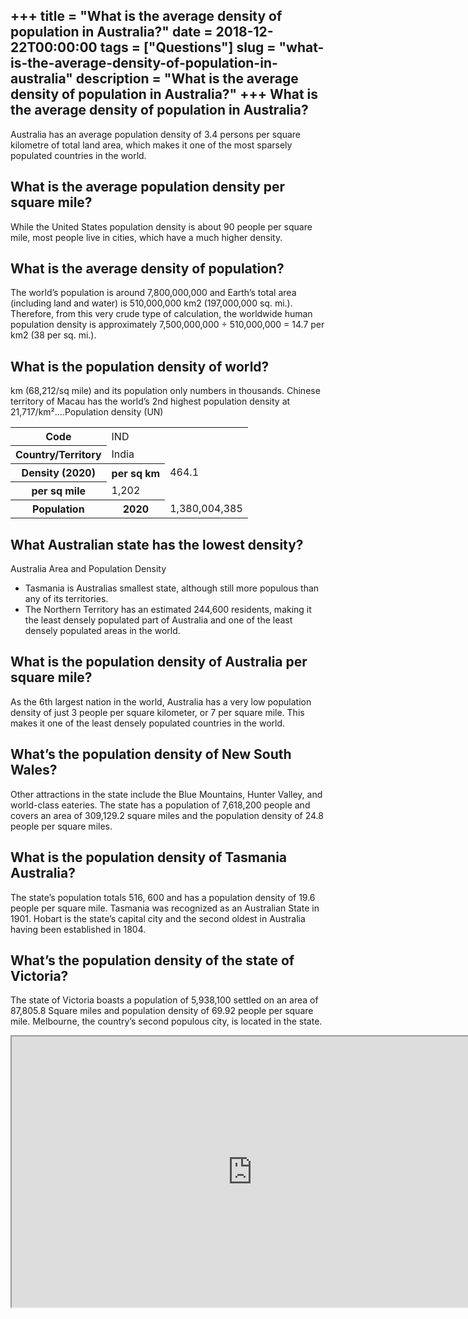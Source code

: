 +++
title = "What is the average density of population in Australia?"
date = 2018-12-22T00:00:00
tags = ["Questions"]
slug = "what-is-the-average-density-of-population-in-australia"
description = "What is the average density of population in Australia?"
+++
What is the average density of population in Australia?
-------------------------------------------------------

Australia has an average population density of 3.4 persons per square kilometre of total land area, which makes it one of the most sparsely populated countries in the world.

What is the average population density per square mile?
-------------------------------------------------------

While the United States population density is about 90 people per square mile, most people live in cities, which have a much higher density.

What is the average density of population?
------------------------------------------

The world’s population is around 7,800,000,000 and Earth’s total area (including land and water) is 510,000,000 km2 (197,000,000 sq. mi.). Therefore, from this very crude type of calculation, the worldwide human population density is approximately 7,500,000,000 ÷ 510,000,000 = 14.7 per km2 (38 per sq. mi.).

What is the population density of world?
----------------------------------------

km (68,212/sq mile) and its population only numbers in thousands. Chinese territory of Macau has the world’s 2nd highest population density at 21,717/km²….Population density (UN)

<table><tr><th>Code</th><td>IND</td></tr><tr><th>Country/Territory</th><td>India</td></tr><tr><th>Density (2020)</th><th>per sq km</th><td>464.1</td></tr><tr><th>per sq mile</th><td>1,202</td></tr><tr><th>Population</th><th>2020</th><td>1,380,004,385</td></tr></table>

What Australian state has the lowest density?
---------------------------------------------

Australia Area and Population Density

- Tasmania is Australias smallest state, although still more populous than any of its territories.
- The Northern Territory has an estimated 244,600 residents, making it the least densely populated part of Australia and one of the least densely populated areas in the world.

What is the population density of Australia per square mile?
------------------------------------------------------------

As the 6th largest nation in the world, Australia has a very low population density of just 3 people per square kilometer, or 7 per square mile. This makes it one of the least densely populated countries in the world.

What’s the population density of New South Wales?
-------------------------------------------------

Other attractions in the state include the Blue Mountains, Hunter Valley, and world-class eateries. The state has a population of 7,618,200 people and covers an area of 309,129.2 square miles and the population density of 24.8 people per square miles.

What is the population density of Tasmania Australia?
-----------------------------------------------------

The state’s population totals 516, 600 and has a population density of 19.6 people per square mile. Tasmania was recognized as an Australian State in 1901. Hobart is the state’s capital city and the second oldest in Australia having been established in 1804.

What’s the population density of the state of Victoria?
-------------------------------------------------------

The state of Victoria boasts a population of 5,938,100 settled on an area of 87,805.8 Square miles and population density of 69.92 people per square mile. Melbourne, the country’s second populous city, is located in the state.

<iframe allow="accelerometer; autoplay; clipboard-write; encrypted-media; gyroscope; picture-in-picture" allowfullscreen="" class="__youtube_prefs__  epyt-is-override  no-lazyload" data-no-lazy="1" data-origheight="433" data-origwidth="770" data-skipgform_ajax_framebjll="" height="433" id="_ytid_10472" loading="lazy" src="https://www.youtube.com/embed/nAJmAl14Jo0?enablejsapi=1&autoplay=0&cc_load_policy=0&cc_lang_pref=&iv_load_policy=1&loop=0&modestbranding=0&rel=1&fs=1&playsinline=0&autohide=2&theme=dark&color=red&controls=1&" title="YouTube player" width="770"></iframe>